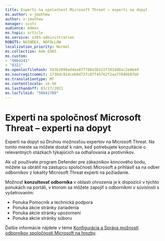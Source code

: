 ```yaml
---
title: Experti na spoločnosť Microsoft Threat – experti na dopyt
ms.author: v-jmathew
author: v-jmathew
manager: scotv
audience: Admin
ms.topic: article
ms.service: o365-administration
ROBOTS: NOINDEX, NOFOLLOW
localization_priority: Normal
ms.collection: Adm_O365
ms.custom:
- "9004241"
- "8321"
ms.openlocfilehash: 583b1099ad4ea07f780a3b122f381dd0ac2e864d
ms.sourcegitcommit: 1736dc914ceb9d72fc87f45762f2aa7f646b8fbb
ms.translationtype: MT
ms.contentlocale: sk-SK
ms.lasthandoff: 03/17/2021
ms.locfileid: "50841780"
---
```

# <a name="microsoft-threat-experts---experts-on-demand"></a>Experti na spoločnosť Microsoft Threat – experti na dopyt

Experti na dopyt sú Druhou možnosťou expertov na Microsoft Threat. Na tomto mieste sa môžete dostať k nám, keď potrebujete konzultácie o relevantných otázkach týkajúcich sa odhaľovania a protivníkov.

Ak už používate program Defender pre zákazníkov koncového bodu, môžete sa obrátiť na zástupcu spoločnosti Microsoft a prihlásiť sa na odber odborníkov z lokality Microsoft Threat experti na požiadanie.

Možnosť **konzultovať odborníka** v oblasti ohrozenia je k dispozícii v týchto ponukách na portáli, v ktorom sa môžete zapojiť s odborníkmi v súvislosti s vyšetrovaním:

- Ponuka Pomocník a technická podpora
- Ponuka akcie stránky zariadenia
- Ponuka akcie stránky upozornení
- Ponuka akcie stránky súboru

Ďalšie informácie nájdete v téme [Konfigurácia a Správa možností odborníkov spoločnosti Microsoft na hrozby](https://docs.microsoft.com/windows/security/threat-protection/microsoft-defender-atp/configure-microsoft-threat-experts).
